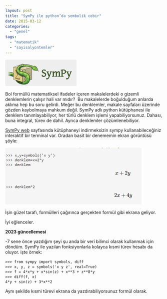 ```yaml
---
layout: post
title: "SymPy ile python’da sembolik cebir"
date: 2015-03-12
categories: 
  - "genel"
tags: 
  - "matematik"
  - "sayisalyontemler"
---
```


![](/images/tumblr_inline_nl30cgNfjH1r4exmc.png)

Bol formüllü matematiksel ifadeler içeren makalelerdeki o gizemli denklemlerin çalışır hali var mıdır?  Bu makalelerde boğulduğum anlarda aklıma hep bu soru gelirdi. Meğer bu denklemler, makale sayfaları üzerinde gözden kaybolmaya mahkum değil. SymPy adlı python kütüphanesi ile denklem tanımlayabiliyor, her türlü denklem işlemi yapabiliyorsunuz. Dahası, buna integral, türev de dahil. Ayrıca denklemler çözümlenebiliyor.

[SymPy web](http://live.sympy.org/) sayfasında kütüphaneyi indirmeksizin sympy kullanabileceğiniz interaktif bir terminal var. Oradan basit bir denememin ekran görüntüsü şöyle:

![](/images/tumblr_inline_nl30c1K8fS1r4exmc.png)

İşin güzel tarafı, formülleri çağırınca gerçekten formül gibi ekrana geliyor.

İyi eğlenceler.

**2023 güncellemesi**

\-7 sene önce yazdığım şeyi şu anda bir veri bilimci olarak kullanmak için döndüm. SymPy ile yazılan fonksiyonlarla kolayca kısmi türev hesabı da oluyor. işte örnek:

```
>>> from sympy import symbols, diff
>>> x, y, z = symbols('x y z', real=True)
>>> f = 4*x*y + x*sin(z) + x**3 + z**8*y
>>> diff(f, x)
4*y + sin(z) + 3*x**2
```

Aynı şekilde kısmi türevi ekrana da yazdırabiliyorsunuz formül olarak.
